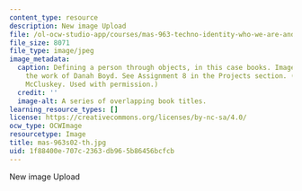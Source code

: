```yaml
---
content_type: resource
description: New image Upload
file: /ol-ocw-studio-app/courses/mas-963-techno-identity-who-we-are-and-how-we-perceive-ourselves-and-others-spring-2002/1f88400e707c2363db965b86456bcfcb_mas-963s02-th.jpg
file_size: 8071
file_type: image/jpeg
image_metadata:
  caption: Defining a person through objects, in this case books. Image inspired by
    the work of Danah Boyd. See Assignment 8 in the Projects section. (Image by Keith
    McCluskey. Used with permission.)
  credit: ''
  image-alt: A series of overlapping book titles.
learning_resource_types: []
license: https://creativecommons.org/licenses/by-nc-sa/4.0/
ocw_type: OCWImage
resourcetype: Image
title: mas-963s02-th.jpg
uid: 1f88400e-707c-2363-db96-5b86456bcfcb
---
```

New image Upload